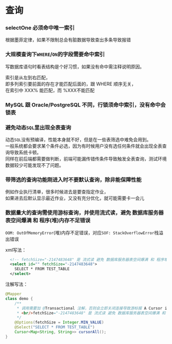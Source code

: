 # 查询

### selectOne 必须命中唯一索引

根据墨菲定律，如果不限制总会有脏数据导致查出多条导致报错

### 大规模查询下`WHERE`/`ON`的字段需要命中索引

写数据库语句时看表结构是个好习惯，如果没有命中需注释说明原因。

索引是从左到右匹配，\
即多列索引要前面的存在才能匹配后面的，跟 WHERE 顺序无关，\
在索引中 XXX% 能匹配，而 %XXX不能匹配


### MySQL 跟 Oracle/PostgreSQL 不同，行锁须命中索引，没有命中会锁表


### 避免动态`SQL`里出现全表查询

动态`SQL`没有预编译，性能本身就不好，但是在一些表筛选中难免会用到。\
一般系统都会要求某个条件必选，因为有时候用户没有选任何条件就会出现全表查询导致系统卡顿。\
同样在前后端都需要做判断，前端可能漏传错传条件导致触发全表查询，测试环境数据较少可能发现不了问题。


### 带筛选的查询功能刚进入时不要默认查询，除非能保障性能

例如作业执行清单，很多时候进去是要查指定作业，\
如果进去后默认显示最近作业，又没有充分优化，就可能需要卡一会儿


### 数据量大的查询需使用游标查询，并使用流式读，避免 数据库服务器表空间爆满 和 程序(堆)内存不足错误

`OOM: OutOfMemoryError`(堆)内存不足错误，对应`SOF: StackOverflowError`栈溢出错误

xml写法：
```xml
  <!-- fetchSize="-2147483648" 是 流式读 避免 数据库服务器表空间爆满 和 程序堆内存不足错误 -->
  <select id="" fetchSize="-2147483648">
    SELECT * FROM TEST_TABLE
  </select>
```

注解写法：
```java
@Mapper
class demo {
    /**
     * 调用需要加 @Transactional 注解，否则会立即关闭连接导致游标报 A Cursor is already closed.
     * <br/>fetchSize="-2147483648" 是 流式读 避免 数据库服务器表空间爆满 和 程序堆内存不足错误
     */
    @Options(fetchSize = Integer.MIN_VALUE)
    @Select("SELECT * FROM TEST_TABLE")
    Cursor<Map<String, String>> cursorAll();
}
```

